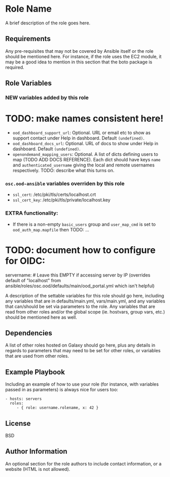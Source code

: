 # Role Name

A brief description of the role goes here.

## Requirements

Any pre-requisites that may not be covered by Ansible itself or the role should be mentioned here. For instance, if the role uses the EC2 module, it may be a good idea to mention in this section that the boto package is required.

## Role Variables

### **NEW** variables added by this role
# TODO: make names consistent here!
- `ood_dashboard_support_url`: Optional. URL or email etc to show as support contact under Help in dashboard. Default `(undefined)`.
- `ood_dashboard_docs_url`: Optional. URL of docs to show under Help in dashboard. Default `(undefined)`.
- `openondemand_mapping_users`: Optional. A list of dicts defining users to map (TODO ADD DOCS REFERENCE). Each dict should have keys `name` and `authenticated_username` giving the local and remote usernames respectively. TODO: describe what this turns on.

### `osc.ood-ansible` variables **overriden** by this role
- `ssl_cert`: /etc/pki/tls/certs/localhost.crt
- `ssl_cert_key`: /etc/pki/tls/private/localhost.key

### EXTRA functionality:
- If there is a non-empty `basic_users` group and `user_map_cmd` is set to `ood_auth_map.mapfile` then TODO: ...


# TODO: document how to configure for OIDC:


servername: # Leave this EMPTY if accessing server by IP (overrides default of "localhost" from ansible/roles/osc.ood/defaults/main/ood_portal.yml which isn't helpful)


A description of the settable variables for this role should go here, including any variables that are in defaults/main.yml, vars/main.yml, and any variables that can/should be set via parameters to the role. Any variables that are read from other roles and/or the global scope (ie. hostvars, group vars, etc.) should be mentioned here as well.

Dependencies
------------

A list of other roles hosted on Galaxy should go here, plus any details in regards to parameters that may need to be set for other roles, or variables that are used from other roles.

Example Playbook
----------------

Including an example of how to use your role (for instance, with variables passed in as parameters) is always nice for users too:

    - hosts: servers
      roles:
         - { role: username.rolename, x: 42 }

License
-------

BSD

Author Information
------------------

An optional section for the role authors to include contact information, or a website (HTML is not allowed).
